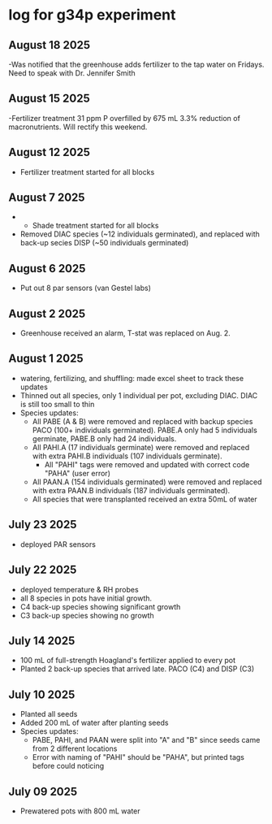 # log for g34p experiment

## August 18 2025
-Was notified that the greenhouse adds fertilizer to the tap water on Fridays. Need to speak with Dr. Jennifer Smith

## August 15 2025
-Fertilizer treatment 31 ppm P overfilled by 675 mL 3.3% reduction of macronutrients. Will rectify this weekend.

## August 12 2025
- Fertilizer treatment started for all blocks

## August 7 2025
- - Shade treatment started for all blocks
- Removed DIAC species (~12 individuals germinated), and replaced with back-up secies DISP (~50 individuals germinated)


## August 6 2025
- Put out 8 par sensors (van Gestel labs)

## August 2 2025
- Greenhouse received an alarm, T-stat was replaced on Aug. 2.

## August 1 2025
- watering, fertilizing, and shuffling: made excel sheet to track these updates
- Thinned out all species, only 1 individual per pot, excluding DIAC. DIAC is still too small to thin
- Species updates:
    - All PABE (A & B) were removed and replaced with backup species PACO (100+ individuals germinated). PABE.A only had 5 individuals germinate, PABE.B only had 24 individuals. 
    - All PAHI.A (17 individuals germinate) were removed and replaced with extra PAHI.B individuals (107 individuals germinate).
        - All "PAHI" tags were removed and updated with correct code "PAHA" (user error)
    - All PAAN.A (154 individuals germinated) were removed and replaced with extra PAAN.B individuals (187 individuals germinated). 
    - All species that were transplanted received an extra 50mL of water


## July 23 2025
- deployed PAR sensors

## July 22 2025
- deployed temperature & RH probes
- all 8 species in pots have initial growth. 
- C4 back-up species showing significant growth
- C3 back-up species showing no growth 

## July 14 2025
- 100 mL of full-strength Hoagland's fertilizer applied to every pot
- Planted 2 back-up species that arrived late. PACO (C4) and DISP (C3)

## July 10 2025
- Planted all seeds
- Added 200 mL of water after planting seeds
- Species updates:
    - PABE, PAHI, and PAAN were split into "A" and "B" since seeds came from 2 different locations
    - Error with naming of "PAHI" should be "PAHA", but printed tags before could noticing

## July 09 2025
-  Prewatered pots with 800 mL water